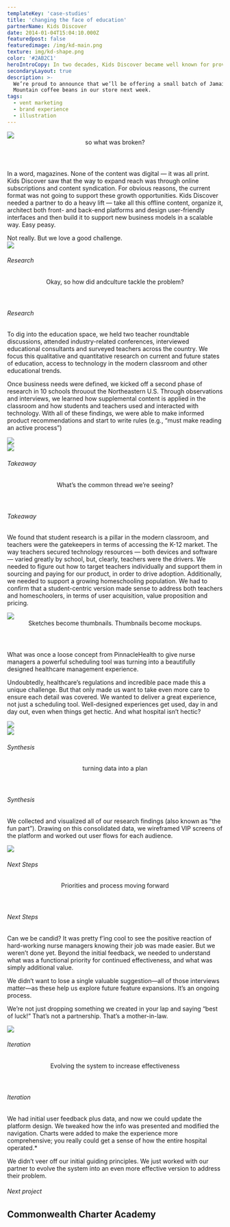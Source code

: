 ```yaml
---
templateKey: 'case-studies'
title: 'changing the face of education'
partnerName: Kids Discover
date: 2014-01-04T15:04:10.000Z
featuredpost: false
featuredimage: /img/kd-main.png
texture: img/kd-shape.png
color: '#2AB2C1'
heroIntroCopy: In two decades, Kids Discover became well known for providing high-quality notification content for children in grades 3-8. With more than 200 magazine titles, each with 20 pages, Kids Discover was a treasure trove of iconic photographs, original illustrations, timelines and kid-friendly facts on hundreds of science and social studies topics. This all seems pretty awesome
secondaryLayout: true
description: >-
  We’re proud to announce that we’ll be offering a small batch of Jamaica Blue
  Mountain coffee beans in our store next week.
tags:
  - vent marketing
  - brand experience
  - illustration
---
```


<div class = "m-case-study-page-content__image-container">
  <div class = "m-case-study-page-content__image">
    <img src = "../../../static/img/case-studies/kids-discover/teacher-classroom.png" />
  </div>
</div>
<div class = "o-rhythm__container">
  <div class = "m-case-study-page-content__copy-section">
    <header class = "-push-one">so what was broken?</header>
    <div class = "o-rhythm__row">
      <div class = "content__copy">
        <p>In a word, magazines. None of the content was digital — it was all print. Kids Discover saw that the way to expand reach was through online subscriptions and content syndication. For obvious reasons, the current format was not going to support these growth opportunities. Kids Discover needed a partner to do a heavy lift — take all this offline content, organize it, architect both front- and back-end platforms and design user-friendly interfaces and then build it to support new business models in a scalable way. <span class = "easter-egg__right">Easy peasy.</span></p>
      </div>
      <div class = "content__easter-egg easter-egg">Not really. But we love a good challenge.</div>
    </div>
  </div>
</div>
<div>
  <img src = "../../../static/img/case-studies/kids-discover/magazines.png" />
</div>
<div class = "o-rhythm__container">
    <div class = "m-case-study-page-content__copy-section">
        <h6 class = "content__header -mobile-only">Research</h6>
        <header class = "-push-three">Okay, so how did andculture tackle the problem?</header>
        <div class = "o-rhythm__row">
            <h6 class = "content__header -desktop-only">Research</h6>
            <div class = "content__copy">
                <p>To dig into the education space, we held two teacher roundtable discussions, attended industry-related conferences, interviewed educational consultants and surveyed teachers across the country. We focus this qualitative and quantitative research on current and future states of education, access to technology in the modern classroom and other educational trends.</p>
                <p>Once business needs were defined, we kicked off a second phase of research in 10 schools throuout the Northeastern U.S. Through observations and interviews, we learned how supplemental content is applied in the classroom and how students and teachers used and interacted with technology. With all of these findings, we were able to make informed product recommendations and start to write rules (e.g., “must make reading an active process”)</p>
            </div>
        </div>
      </div>
  </div>
</div>
<div class = "o-rhythm__container -fluid">
  <div class = "m-case-study-page-content__section">
      <div class = "o-rhythm__row">
          <div class= "sketch -one">
              <img src = "../../../static/img/case-studies/pulse/sketchbook1.png" />
          </div>
          <div class= "sketch -two">
              <img src = "../../../static/img/case-studies/pulse/sketchbook2.png" />
          </div>
      </div>
  </div>
</div>
<div class = "o-rhythm__container">
  <div class = "m-case-study-page-content__copy-section">
    <h6 class = "content__header -mobile-only">Takeaway</h6>
    <header class = "-push-three">What’s the common thread we’re seeing?</header>
    <div class = "o-rhythm__row">
      <h6 class = "content__header -desktop-only">Takeaway</h6>
      <div class = "content__copy">
        <p>We found that student research is a pillar in the modern classroom, and teachers were the gatekeepers in terms of accessing the K-12 market. The way teachers secured technology resources — both devices and software — varied greatly by school, but, clearly, teachers were the drivers. We needed to figure out how to target teachers individually and support them in sourcing and paying for our product, in order to drive adoption. Additionally, we needed to support a growing homeschooling population. We had to confirm that a student-centric version made sense to address both teachers and homeschoolers, in terms of user acquisition, value proposition and pricing.</p>
      </div>
    </div>
  </div>
</div>
<div>
    <img src = "../../../static/img/case-studies/pulse/nurse_station.png" />
</div>
<div class = "m-case-study-page-content__color-block">
  <div class = "o-rhythm__container">
    <div class = "m-case-study-page-content__copy-section -with-image">
      <div class = "o-rhythm__row">
        <div class = "content__copy -left">
          <header>Sketches become thumbnails. Thumbnails become mockups.</header>
          <p>What was once a loose concept from PinnacleHealth to give nurse managers a powerful scheduling tool was turning into a beautifully designed healthcare management experience.</p>
          <p>Undoubtedly, healthcare’s regulations and incredible pace made this a unique challenge. But that only made us want to take even more care to ensure each detail was covered. We wanted to deliver a great experience, not just a scheduling tool. Well-designed experiences get used, day in and day out, even when things get hectic. And what hospital isn’t hectic?</p>
        </div>
        <div class = "content__image">
          <img src = "../../../static/img/case-studies/pulse/white_sketches.png" />
        </div>
      </div>
      <img src = "../../../static/img/case-studies/pulse/unit-workload-safari.png" />
    </div>
  </div>
</div>
<div class = "o-rhythm__container">
  <div class = "m-case-study-page-content__copy-section">
    <h6 class = "content__header -mobile-only">Synthesis</h6>
    <header class = "-push-three">turning data into a plan</header>
    <div class = "o-rhythm__row">
      <h6 class = "content__header -desktop-only">Synthesis</h6>
      <div class = "content__copy">
        <p>We collected and visualized all of our research findings (also known as “the fun part”). Drawing on this consolidated data, we wireframed VIP screens of the platform and worked out user flows for each audience.</p>
      </div>
    </div>
  </div>
</div>
<div>
    <img src = "../../../static/img/case-studies/pulse/pulse_block_doodle.jpg" />
</div>
<div class = "o-rhythm__container">
  <div class = "m-case-study-page-content__copy-section">
    <h6 class = "content__header -mobile-only">Next Steps</h6>
    <header class = "-push-three">Priorities and process moving forward</header>
    <div class = "o-rhythm__row">
      <h6 class = "content__header -desktop-only">Next Steps</h6>
      <div class = "content__copy">
        <p>Can we be candid? It was pretty f’ing cool to see the positive reaction of hard-working nurse managers knowing their job was made easier. But we weren’t done yet. Beyond the initial feedback, we needed to understand what was a functional priority for continued effectiveness, and what was simply additional value.</p>
        <p>We didn’t want to lose a single valuable suggestion—all of those interviews matter—as these help us explore future feature expansions. It’s an ongoing process.</p>
        <p>We’re not just dropping something we created in your lap and saying “best of luck!” That’s not a partnership. That’s a mother-in-law.</p>
      </div>
    </div>
  </div>
</div>
<div>
    <img src = "../../../static/img/case-studies/pulse/data-leveling.png" />
</div>
<div class = "o-rhythm__container">
  <div class = "m-case-study-page-content__copy-section">
    <h6 class = "content__header -mobile-only">Iteration</h6>
    <header class = "-push-three">Evolving the system to increase effectiveness</header>
    <div class = "o-rhythm__row">
      <h6 class = "content__header -desktop-only">Iteration</h6>
      <div class = "content__copy">
        <p>We had initial user feedback plus data, and now we could update the platform design. We tweaked how the info was presented and modified the navigation. Charts were added to make the experience more comprehensive; you really could get a sense of how the entire hospital operated.*</p>
        <p>We didn’t veer off our initial guiding principles. We just worked with our partner to evolve the system into an even more effective version to address their problem.</p>
      </div>
    </div>
  </div>
</div>
<div class = "m-case-study-page-content__next">
  <div class = "o-rhythm__container">
    <h6>Next project</h6>
    <h2>Commonwealth Charter Academy</h2>
  </div>
</div>